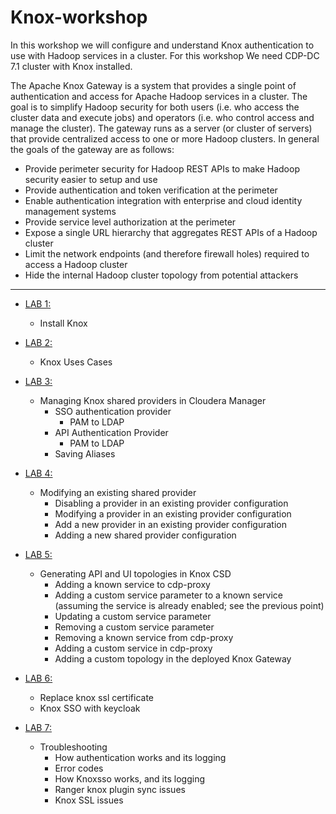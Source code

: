 # Knox-workshop

In this workshop we will configure and understand Knox authentication to use with Hadoop services in a cluster. For this workshop We need CDP-DC 7.1 cluster with Knox installed.

The Apache Knox Gateway is a system that provides a single point of authentication and access for Apache Hadoop services in a cluster. The goal is to simplify Hadoop security for both users (i.e. who access the cluster data and execute jobs) and operators (i.e. who control access and manage the cluster). The gateway runs as a server (or cluster of servers) that provide centralized access to one or more Hadoop clusters. In general the goals of the gateway are as follows:

 - Provide perimeter security for Hadoop REST APIs to make Hadoop security easier to setup and use
 - Provide authentication and token verification at the perimeter
 - Enable authentication integration with enterprise and cloud identity management systems
 - Provide service level authorization at the perimeter
 - Expose a single URL hierarchy that aggregates REST APIs of a Hadoop cluster
 - Limit the network endpoints (and therefore firewall holes) required to access a Hadoop cluster
 - Hide the internal Hadoop cluster topology from potential attackers

------------------------------------------------------------------------------------------------------------------------------


 - [LAB 1:]()
   -  Install Knox

 - [LAB 2:]()
   -  Knox Uses Cases

 - [LAB 3:]() 
   -  Managing Knox shared providers in Cloudera Manager
      -  SSO authentication provider
	        *  PAM to LDAP
      -  API Authentication Provider
	        *  PAM to LDAP
      -  Saving Aliases

 - [LAB 4:]() 
   -  Modifying an existing shared provider
      -  Disabling a provider in an existing provider configuration
      -  Modifying a provider in an existing provider configuration
      -  Add a new provider in an existing provider configuration
      -  Adding a new shared provider configuration

 - [LAB 5:]() 
   -  Generating API and UI topologies in Knox CSD
      -  Adding a known service to cdp-proxy
      -  Adding a custom service parameter to a known service (assuming the service is already enabled; see the previous point)
      -  Updating a custom service parameter
      -  Removing a custom service parameter
      -  Removing a known service from cdp-proxy
      -  Adding a custom service in cdp-proxy
      -  Adding a custom topology in the deployed Knox Gateway

 - [LAB 6:]() 
   -  Replace knox ssl certificate
   -  Knox SSO with keycloak

 - [LAB 7:]() 
   -  Troubleshooting
      -  How authentication works and its logging 
      -  Error codes
      -  How Knoxsso works, and its logging
      -  Ranger knox plugin sync issues
      -  Knox SSL issues
